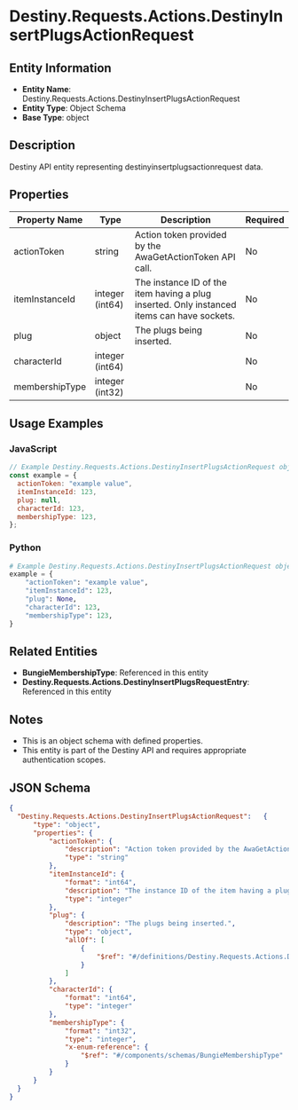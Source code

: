 # Destiny.Requests.Actions.DestinyInsertPlugsActionRequest

## Entity Information
- **Entity Name**: Destiny.Requests.Actions.DestinyInsertPlugsActionRequest
- **Entity Type**: Object Schema
- **Base Type**: object

## Description
Destiny API entity representing destinyinsertplugsactionrequest data.

## Properties

| Property Name | Type | Description | Required |
|---------------|------|-------------|----------|
| actionToken | string | Action token provided by the AwaGetActionToken API call. | No |
| itemInstanceId | integer (int64) | The instance ID of the item having a plug inserted. Only instanced items can have sockets. | No |
| plug | object | The plugs being inserted. | No |
| characterId | integer (int64) |  | No |
| membershipType | integer (int32) |  | No |

## Usage Examples

### JavaScript
```javascript
// Example Destiny.Requests.Actions.DestinyInsertPlugsActionRequest object
const example = {
  actionToken: "example value",
  itemInstanceId: 123,
  plug: null,
  characterId: 123,
  membershipType: 123,
};
```

### Python
```python
# Example Destiny.Requests.Actions.DestinyInsertPlugsActionRequest object
example = {
    "actionToken": "example value",
    "itemInstanceId": 123,
    "plug": None,
    "characterId": 123,
    "membershipType": 123,
}
```

## Related Entities
- **BungieMembershipType**: Referenced in this entity
- **Destiny.Requests.Actions.DestinyInsertPlugsRequestEntry**: Referenced in this entity

## Notes
- This is an object schema with defined properties.
- This entity is part of the Destiny API and requires appropriate authentication scopes.

## JSON Schema
```json
{
  "Destiny.Requests.Actions.DestinyInsertPlugsActionRequest":   {
      "type": "object",
      "properties": {
          "actionToken": {
              "description": "Action token provided by the AwaGetActionToken API call.",
              "type": "string"
          },
          "itemInstanceId": {
              "format": "int64",
              "description": "The instance ID of the item having a plug inserted. Only instanced items can have sockets.",
              "type": "integer"
          },
          "plug": {
              "description": "The plugs being inserted.",
              "type": "object",
              "allOf": [
                  {
                      "$ref": "#/definitions/Destiny.Requests.Actions.DestinyInsertPlugsRequestEntry"
                  }
              ]
          },
          "characterId": {
              "format": "int64",
              "type": "integer"
          },
          "membershipType": {
              "format": "int32",
              "type": "integer",
              "x-enum-reference": {
                  "$ref": "#/components/schemas/BungieMembershipType"
              }
          }
      }
  }
}
```
